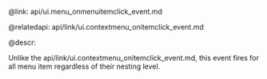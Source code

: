 @link: api/ui.menu_onmenuitemclick_event.md

@relatedapi:
	api/link/ui.contextmenu_onitemclick_event.md

@descr:

Unlike the api/link/ui.contextmenu_onitemclick_event.md, this event fires for all menu item regardless of their nesting level. 